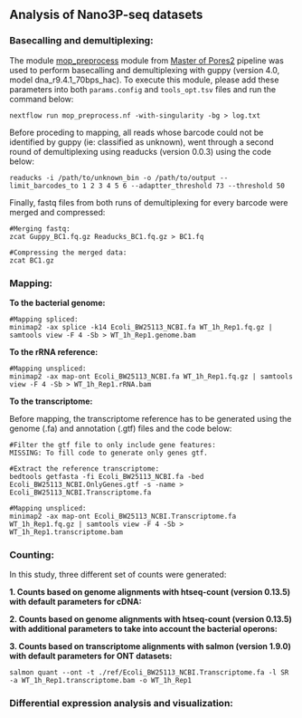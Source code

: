 ## Analysis of Nano3P-seq datasets
### Basecalling and demultiplexing:
The module [mop_preprocess](https://biocorecrg.github.io/master_of_pores/nanopreprocess.html) module from [Master of Pores2](https://github.com/biocorecrg/MOP2) pipeline was used to perform basecalling and demultiplexing with guppy (version 4.0, model dna_r9.4.1_70bps_hac). To execute this module, please add these parameters into both `params.config` and `tools_opt.tsv` files and run the command below: 

```
nextflow run mop_preprocess.nf -with-singularity -bg > log.txt
```

Before proceding to mapping, all reads whose barcode could not be identified by guppy (ie: classified as unknown), went through a second round of demultiplexing using readucks (version 0.0.3) using the code below:

```
readucks -i /path/to/unknown_bin -o /path/to/output --limit_barcodes_to 1 2 3 4 5 6 --adaptter_threshold 73 --threshold 50
```

Finally, fastq files from both runs of demultiplexing for every barcode were merged and compressed:
```
#Merging fastq:
zcat Guppy_BC1.fq.gz Readucks_BC1.fq.gz > BC1.fq

#Compressing the merged data:
zcat BC1.gz
```

### Mapping:
**To the bacterial genome:**

```
#Mapping spliced:
minimap2 -ax splice -k14 Ecoli_BW25113_NCBI.fa WT_1h_Rep1.fq.gz | samtools view -F 4 -Sb > WT_1h_Rep1.genome.bam
```

**To the rRNA reference:**

```
#Mapping unspliced:
minimap2 -ax map-ont Ecoli_BW25113_NCBI.fa WT_1h_Rep1.fq.gz | samtools view -F 4 -Sb > WT_1h_Rep1.rRNA.bam
```

**To the transcriptome:**

Before mapping, the transcriptome reference has to be generated using the genome (.fa) and annotation (.gtf) files and the code below:
```
#Filter the gtf file to only include gene features:
MISSING: To fill code to generate only genes gtf. 

#Extract the reference transcriptome:
bedtools getfasta -fi Ecoli_BW25113_NCBI.fa -bed Ecoli_BW25113_NCBI.OnlyGenes.gtf -s -name > Ecoli_BW25113_NCBI.Transcriptome.fa

#Mapping unspliced:
minimap2 -ax map-ont Ecoli_BW25113_NCBI.Transcriptome.fa WT_1h_Rep1.fq.gz | samtools view -F 4 -Sb > WT_1h_Rep1.transcriptome.bam
```

### Counting:
In this study, three different set of counts were generated:

**1. Counts based on genome alignments with htseq-count (version 0.13.5) with default parameters for cDNA:**

**2. Counts based on genome alignments with htseq-count (version 0.13.5) with additional parameters to take into account the bacterial operons:**

**3. Counts based on transcriptome alignments with salmon (version 1.9.0) with default parameters for ONT datasets:**

```
salmon quant --ont -t ./ref/Ecoli_BW25113_NCBI.Transcriptome.fa -l SR -a WT_1h_Rep1.transcriptome.bam -o WT_1h_Rep1
```

### Differential expression analysis and visualization:
